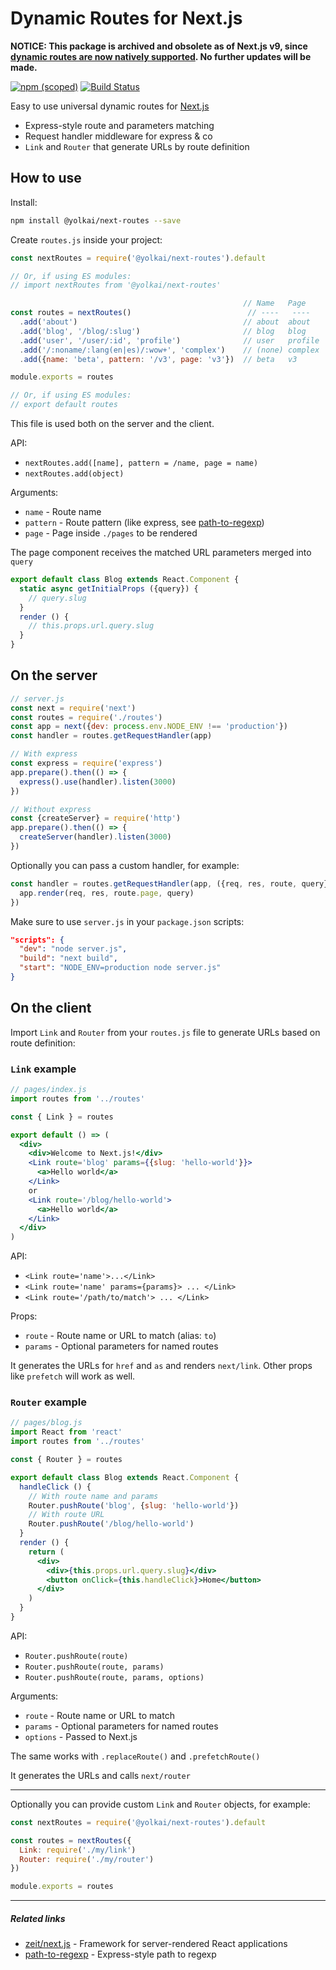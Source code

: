 # Dynamic Routes for Next.js

**NOTICE: This package is archived and obsolete as of Next.js v9, since [dynamic routes are now natively supported](https://nextjs.org/blog/next-9#dynamic-route-segments). No further updates will be made.**

[![npm (scoped)](https://img.shields.io/npm/v/@yolkai/next-routes.svg)](https://www.npmjs.com/package/@yolkai/next-routes) [![Build Status](https://travis-ci.com/elliottsj/next-routes.svg?branch=master)](https://travis-ci.com/elliottsj/next-routes)

Easy to use universal dynamic routes for [Next.js](https://github.com/zeit/next.js)

- Express-style route and parameters matching
- Request handler middleware for express & co
- `Link` and `Router` that generate URLs by route definition

## How to use

Install:

```bash
npm install @yolkai/next-routes --save
```

Create `routes.js` inside your project:

```javascript
const nextRoutes = require('@yolkai/next-routes').default

// Or, if using ES modules:
// import nextRoutes from '@yolkai/next-routes'

                                                    // Name   Page      Pattern
const routes = nextRoutes()                          // ----   ----      -----
  .add('about')                                     // about  about     /about
  .add('blog', '/blog/:slug')                       // blog   blog      /blog/:slug
  .add('user', '/user/:id', 'profile')              // user   profile   /user/:id
  .add('/:noname/:lang(en|es)/:wow+', 'complex')    // (none) complex   /:noname/:lang(en|es)/:wow+
  .add({name: 'beta', pattern: '/v3', page: 'v3'})  // beta   v3        /v3

module.exports = routes

// Or, if using ES modules:
// export default routes
```

This file is used both on the server and the client.

API:

- `nextRoutes.add([name], pattern = /name, page = name)`
- `nextRoutes.add(object)`

Arguments:

- `name` - Route name
- `pattern` - Route pattern (like express, see [path-to-regexp](https://github.com/pillarjs/path-to-regexp))
- `page` - Page inside `./pages` to be rendered

The page component receives the matched URL parameters merged into `query`

```javascript
export default class Blog extends React.Component {
  static async getInitialProps ({query}) {
    // query.slug
  }
  render () {
    // this.props.url.query.slug
  }
}
```

## On the server

```javascript
// server.js
const next = require('next')
const routes = require('./routes')
const app = next({dev: process.env.NODE_ENV !== 'production'})
const handler = routes.getRequestHandler(app)

// With express
const express = require('express')
app.prepare().then(() => {
  express().use(handler).listen(3000)
})

// Without express
const {createServer} = require('http')
app.prepare().then(() => {
  createServer(handler).listen(3000)
})
```

Optionally you can pass a custom handler, for example:

```javascript
const handler = routes.getRequestHandler(app, ({req, res, route, query}) => {
  app.render(req, res, route.page, query)
})
```

Make sure to use `server.js` in your `package.json` scripts:

```json
"scripts": {
  "dev": "node server.js",
  "build": "next build",
  "start": "NODE_ENV=production node server.js"
}
```

## On the client

Import `Link` and `Router` from your `routes.js` file to generate URLs based on route definition:

### `Link` example

```jsx
// pages/index.js
import routes from '../routes'

const { Link } = routes

export default () => (
  <div>
    <div>Welcome to Next.js!</div>
    <Link route='blog' params={{slug: 'hello-world'}}>
      <a>Hello world</a>
    </Link>
    or
    <Link route='/blog/hello-world'>
      <a>Hello world</a>
    </Link>
  </div>
)
```

API:

- `<Link route='name'>...</Link>`
- `<Link route='name' params={params}> ... </Link>`
- `<Link route='/path/to/match'> ... </Link>`

Props:

- `route` - Route name or URL to match (alias: `to`)
- `params` - Optional parameters for named routes

It generates the URLs for `href` and `as` and renders `next/link`. Other props like `prefetch` will work as well.

### `Router` example

```jsx
// pages/blog.js
import React from 'react'
import routes from '../routes'

const { Router } = routes

export default class Blog extends React.Component {
  handleClick () {
    // With route name and params
    Router.pushRoute('blog', {slug: 'hello-world'})
    // With route URL
    Router.pushRoute('/blog/hello-world')
  }
  render () {
    return (
      <div>
        <div>{this.props.url.query.slug}</div>
        <button onClick={this.handleClick}>Home</button>
      </div>
    )
  }
}
```

API:

- `Router.pushRoute(route)`
- `Router.pushRoute(route, params)`
- `Router.pushRoute(route, params, options)`

Arguments:

- `route` - Route name or URL to match
- `params` - Optional parameters for named routes
- `options` - Passed to Next.js

The same works with `.replaceRoute()` and `.prefetchRoute()`

It generates the URLs and calls `next/router`

---

Optionally you can provide custom `Link` and `Router` objects, for example:

```javascript
const nextRoutes = require('@yolkai/next-routes').default

const routes = nextRoutes({
  Link: require('./my/link')
  Router: require('./my/router')
})

module.exports = routes
```

---

##### Related links

- [zeit/next.js](https://github.com/zeit/next.js) - Framework for server-rendered React applications
- [path-to-regexp](https://github.com/pillarjs/path-to-regexp) - Express-style path to regexp
